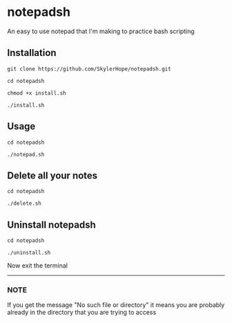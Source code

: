 # notepadsh
An easy to use notepad that I'm making to practice bash scripting


<h2>Installation</h2>

```
git clone https://github.com/SkylerHope/notepadsh.git

cd notepadsh

chmod +x install.sh

./install.sh
```

<h2>Usage</h2>

```
cd notepadsh

./notepad.sh
```

<h2>Delete all your notes</h2>

```
cd notepadsh

./delete.sh
```

<h2>Uninstall notepadsh</h2>

```
cd notepadsh

./uninstall.sh
```
Now exit the terminal
<hr>
<h3>NOTE</h3>
If you get the message "No such file or directory" it means you are probably already in the directory that you are trying to access
